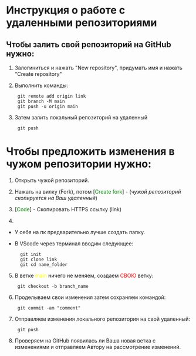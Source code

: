 # Инструкция о работе с удаленными репозиториями

## Чтобы залить свой репозиторий на GitHub нужно:

1. Залогиниться и нажать "New repository", придумать имя и нажать "Create repository"

2. Выполнить команды:

        git remote add origin link    
        git branch -M main
        git push -u origin main

3. Затем залить локальный репозиторий на удаленный

        git push

# Чтобы предложить изменения в чужом репозитории нужно:

1. Открыть чужой репозиторий.

2. Нажать на вилку (Fork), потом [<span style="color:green">Create fork</span>] - (_чужой репозиторий скопируется на Ваш удаленный_)

3. [<span style="color:green">Code</span>] - Скопировать HTTPS ссылку (link)

4.  
* У себя на пк предварительно лучше создать папку.

* В VScode через терминал вводим следующее:

        git init
        git clone link
        git cd name_folder

5. В ветке <span style="color:yellow">main</span> ничего не меняем, создаем <span style="color:red">СВОЮ</span> ветку:

        git checkout -b branch_name

6. Проделываем свои изменения затем сохраняем командой:

        git commit -am "comment"

7. Отправляем изменения локального репозитория на свой удаленный:

        git push

8. Проверяем на GitHub появилась ли Ваша новая ветка с изменениями и отправляем Автору на рассмотрение изменений.
    